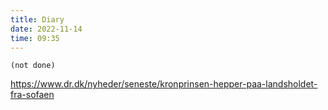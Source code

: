 ```yaml
---
title: Diary
date: 2022-11-14
time: 09:35
---
```


```tasks
(not done)
```

https://www.dr.dk/nyheder/seneste/kronprinsen-hepper-paa-landsholdet-fra-sofaen
